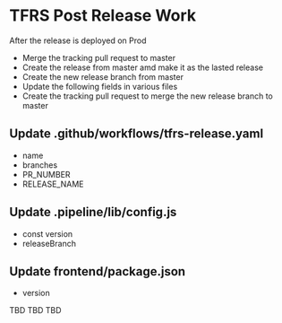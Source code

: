 
# TFRS Post Release Work
After the release is deployed on Prod
* Merge the tracking pull request to master
* Create the release from master amd make it as the lasted release 
* Create the new release branch from master
* Update the following fields in various files
* Create the tracking pull request to merge the new release branch to master

## Update .github/workflows/tfrs-release.yaml
* name
* branches
* PR_NUMBER
* RELEASE_NAME

## Update .pipeline/lib/config.js
* const version
* releaseBranch

## Update frontend/package.json
* version

TBD
TBD
TBD
